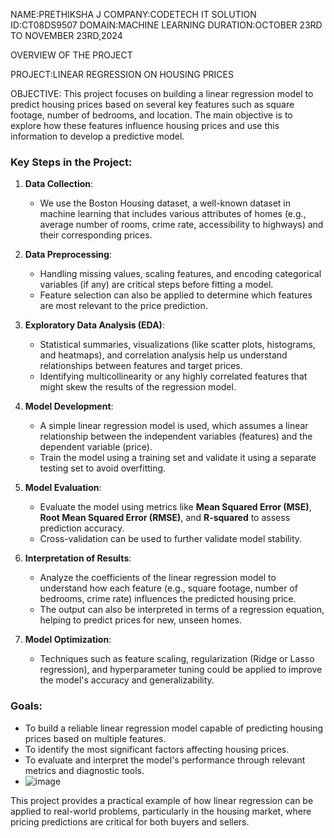 NAME:PRETHIKSHA J
COMPANY:CODETECH IT SOLUTION
ID:CT08DS9507
DOMAIN:MACHINE LEARNING
DURATION:OCTOBER 23RD TO NOVEMBER 23RD,2024

OVERVIEW OF THE PROJECT

PROJECT:LINEAR REGRESSION ON HOUSING PRICES

OBJECTIVE:
This project focuses on building a linear regression model to predict housing prices based on several key features such as square footage, number of bedrooms, and location. The main objective is to explore how these features influence housing prices and use this information to develop a predictive model.

### Key Steps in the Project:

1. **Data Collection**: 
   - We use the Boston Housing dataset, a well-known dataset in machine learning that includes various attributes of homes (e.g., average number of rooms, crime rate, accessibility to highways) and their corresponding prices.
  
2. **Data Preprocessing**:
   - Handling missing values, scaling features, and encoding categorical variables (if any) are critical steps before fitting a model.
   - Feature selection can also be applied to determine which features are most relevant to the price prediction.

3. **Exploratory Data Analysis (EDA)**:
   - Statistical summaries, visualizations (like scatter plots, histograms, and heatmaps), and correlation analysis help us understand relationships between features and target prices.
   - Identifying multicollinearity or any highly correlated features that might skew the results of the regression model.

4. **Model Development**:
   - A simple linear regression model is used, which assumes a linear relationship between the independent variables (features) and the dependent variable (price).
   - Train the model using a training set and validate it using a separate testing set to avoid overfitting.
  
5. **Model Evaluation**:
   - Evaluate the model using metrics like **Mean Squared Error (MSE)**, **Root Mean Squared Error (RMSE)**, and **R-squared** to assess prediction accuracy.
   - Cross-validation can be used to further validate model stability.

6. **Interpretation of Results**:
   - Analyze the coefficients of the linear regression model to understand how each feature (e.g., square footage, number of bedrooms, crime rate) influences the predicted housing price.
   - The output can also be interpreted in terms of a regression equation, helping to predict prices for new, unseen homes.

7. **Model Optimization**:
   - Techniques such as feature scaling, regularization (Ridge or Lasso regression), and hyperparameter tuning could be applied to improve the model's accuracy and generalizability.

### Goals:
- To build a reliable linear regression model capable of predicting housing prices based on multiple features.
- To identify the most significant factors affecting housing prices.
- To evaluate and interpret the model's performance through relevant metrics and diagnostic tools.
- ![image](https://github.com/user-attachments/assets/ab5def4a-0947-4228-a20c-f68759361316)



This project provides a practical example of how linear regression can be applied to real-world problems, particularly in the housing market, where pricing predictions are critical for both buyers and sellers.

